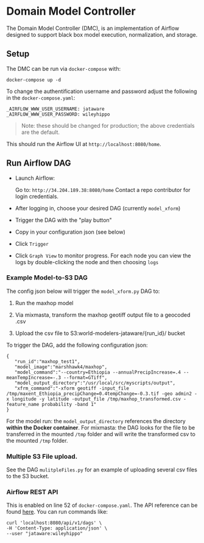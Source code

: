# Domain Model Controller

The Domain Model Controller (DMC), is an implementation of Airflow designed to support black box model execution, normalization, and storage.

## Setup

The DMC can be run via `docker-compose` with:

```
docker-compose up -d
```

To change the authentification username and password adjust the following in the `docker-compose.yaml`:

```
_AIRFLOW_WWW_USER_USERNAME: jataware
_AIRFLOW_WWW_USER_PASSWORD: wileyhippo
```      

> Note: these should be changed for production; the above credentials are the default.

This should run the Airflow UI at `http://localhost:8080/home`.

## Run Airflow DAG

- Launch Airflow:

  Go to: `http://34.204.189.38:8080/home`
  Contact a repo contributor for login credentials.

- After logging in, choose your desired DAG (currently `model_xform`)
- Trigger the DAG with the "play button"
- Copy in your configuration json (see below)
- Click `Trigger`
- Click `Graph View` to monitor progress. For each node you can view the logs by double-clicking the node and then choosing `logs`

### Example Model-to-S3 DAG

The config json below will trigger the `model_xform.py` DAG to: 

1. Run the maxhop model

2. Via mixmasta, transform the maxhop geotiff output file to a geocoded .csv

3. Upload the csv file to S3:world-modelers-jataware/{run_id}/ bucket

To trigger the DAG, add the following configuration json:

```
{
   "run_id":"maxhop_test1",
   "model_image":"marshhawk4/maxhop",
   "model_command":"--country=Ethiopia --annualPrecipIncrease=.4 --meanTempIncrease=-.3 --format=GTiff",
   "model_output_directory":"/usr/local/src/myscripts/output",
   "xfrm_command":"-xform geotiff -input_file /tmp/maxent_Ethiopia_precipChange=0.4tempChange=-0.3.tif -geo admin2 -x longitude -y latitude -output_file /tmp/maxhop_transformed.csv -feature_name probability -band 1"
}
```

For the model run: the `model_output_directory` references the directory **within the Docker container**. 
For mixmasta: the DAG looks for the file to be transferred in the mounted `/tmp` folder and will write the transformed csv to the mounted `/tmp` folder.

### Multiple S3 File upload.

See the DAG `mulitpleFiles.py` for an example of uploading several csv files to the S3 bucket.


### Airflow REST API

This is enabled on line 52 of `docker-compose.yaml`. The API reference can be found [here](http://apache-airflow-docs.s3-website.eu-central-1.amazonaws.com/docs/apache-airflow/latest/stable-rest-api-ref.html#operation/get_config). You can run commands like:


```
curl 'localhost:8080/api/v1/dags' \
-H 'Content-Type: application/json' \
--user "jataware:wileyhippo" 
```